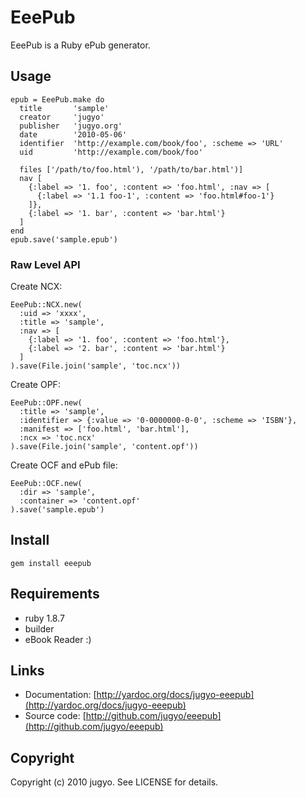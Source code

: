 EeePub
======

EeePub is a Ruby ePub generator.

Usage
-------

    epub = EeePub.make do
      title       'sample'
      creator     'jugyo'
      publisher   'jugyo.org'
      date        '2010-05-06'
      identifier  'http://example.com/book/foo', :scheme => 'URL'
      uid         'http://example.com/book/foo'

      files ['/path/to/foo.html'), '/path/to/bar.html')]
      nav [
        {:label => '1. foo', :content => 'foo.html', :nav => [
          {:label => '1.1 foo-1', :content => 'foo.html#foo-1'}
        ]},
        {:label => '1. bar', :content => 'bar.html'}
      ]
    end
    epub.save('sample.epub')

### Raw Level API

Create NCX:

    EeePub::NCX.new(
      :uid => 'xxxx',
      :title => 'sample',
      :nav => [
        {:label => '1. foo', :content => 'foo.html'},
        {:label => '2. bar', :content => 'bar.html'}
      ]
    ).save(File.join('sample', 'toc.ncx'))

Create OPF:

    EeePub::OPF.new(
      :title => 'sample',
      :identifier => {:value => '0-0000000-0-0', :scheme => 'ISBN'},
      :manifest => ['foo.html', 'bar.html'],
      :ncx => 'toc.ncx'
    ).save(File.join('sample', 'content.opf'))

Create OCF and ePub file:

    EeePub::OCF.new(
      :dir => 'sample',
      :container => 'content.opf'
    ).save('sample.epub')

Install
-------

    gem install eeepub

Requirements
-------

* ruby 1.8.7
* builder
* eBook Reader :)

Links
-------

* Documentation: [http://yardoc.org/docs/jugyo-eeepub](http://yardoc.org/docs/jugyo-eeepub)
* Source code: [http://github.com/jugyo/eeepub](http://github.com/jugyo/eeepub)

Copyright
-------

Copyright (c) 2010 jugyo. See LICENSE for details.
